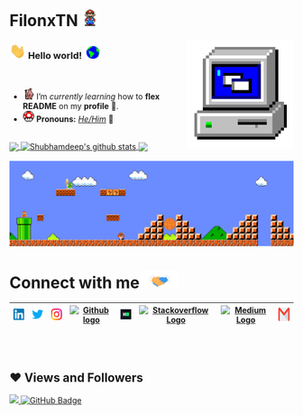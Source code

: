 # FilonxTN&nbsp;<img src="https://github.com/FilonxTN/FilonxTN/blob/main/Assets/Mario_Hello_Big.gif" width="30px">


<!-- 
    &nbsp; [![HitCount](http://hits.dwyl.com/FilonxTN/FilonxTN.svg)](http://hits.dwyl.com/FilonxTN/FilonxTN) 
-->

<img align="right" alt="PC GIF" src="https://github.com/FilonxTN/FilonxTN/blob/main/Assets/PC.gif" width="190" />

### <img src="https://github.com/FilonxTN/FilonxTN/blob/main/Assets/Hi.gif" width="29px"> **Hello world!** &nbsp;<img src="https://github.com/FilonxTN/FilonxTN/blob/main/Assets/Earth.gif" width="24px">


<br>

- <img alt="GIF" src="https://github.com/FilonxTN/FilonxTN/blob/main/Assets/gandalf_parrot.gif" width="20vw" /> I’m *currently learning* how to **flex README** on my **profile** 💪.
- <img alt="GIF" src="https://github.com/FilonxTN/FilonxTN/blob/main/Assets/powerup.gif" width="20vw" /> **Pronouns:** [*He/Him*](https://pronoun.is/he) 🧔


<br>

<a href="https://github.com/FilonxTN">
  <img align="center" src="https://github-readme-stats.vercel.app/api/top-langs/?username=FilonxTN&theme=dark&hide_langs_below=1" />
</a>

<a href="https://github.com/FilonxTN">
 <img align="center" src="https://github-readme-stats.vercel.app/api?username=FilonxTN&show_icons=true&theme=dark&line_height=27" alt="Shubhamdeep's github stats"/>
</a>


<a href="https://github.com/FilonxTN/FilonxTN">
  <img align="center" src="https://github-readme-stats.vercel.app/api/pin/?username=FilonxTN&repo=FilonxTN&theme=dark" />
</a>


<br>
<!--
![Shubhamdeep's github stats](https://github-readme-stats.vercel.app/api?username=FilonxTN&show_icons=true&hide_border=true)
-->

<br>

<img src="https://github.com/FilonxTN/FilonxTN/blob/main/Assets/Mario_Gameplay.gif" alt="Mario Game" width="980">

<br>

# Connect with me<img src="https://github.com/FilonxTN/FilonxTN/blob/main/Assets/Handshake.gif" height="32px">



| [<img src="https://github.com/FilonxTN/FilonxTN/blob/main/Assets/Linkedin.svg" alt="Linkedin Logo" width="32">](https://in.linkedin.com/in/FilonxTN) | [<img src="https://github.com/FilonxTN/FilonxTN/blob/main/Assets/Twitter.svg" alt="Twitter Logo" width="32">](https://twitter.com/YassineBDaoud) | [<img src="https://github.com/FilonxTN/FilonxTN/blob/main/Assets/Instagram.svg" alt="instagram logo" width="32">](https://www.instagram.com/yassine_ben_daoud01/)| [<img src="https://cdn.svgporn.com/logos/github-icon.svg" alt="Github logo" width="34">](https://github.com/FilonxTN) | [<img src="https://github.com/FilonxTN/FilonxTN/blob/main/Assets/HackerRank.svg" alt="HackerRank Logo" width="30">](https://www.hackerrank.com/FilonxTN) | [<img src="https://cdn.svgporn.com/logos/stackoverflow-icon.svg" alt="Stackoverflow Logo" width="28">](https://stackoverflow.com/users/13944080/FilonxTN) | [<img src="https://cdn.svgporn.com/logos/medium.svg" alt="Medium Logo" width="30">](https://medium.com/@Filon) | [<img src="https://github.com/FilonxTN/FilonxTN/blob/main/Assets/Gmail.svg" alt="Gmail logo" height="32">](mailto:yassineb.daoudhsr@gmail.com)
|:---:|:---:|:---:|:---:|:---:|:---:|:---:|:---:|



<br>
<br>






<!--

![Dino](https://github.com/FilonxTN/FilonxTN/blob/main/Assets/dino.gif)

<a href="https://in.linkedin.com/in/FilonxTN">
    <img align="left" alt="Shubhamdeep Jha | Linkedin" width="24px" src="https://github.com/FilonxTN/FilonxTN/blob/main/Assets/Linkedin.svg" />
  </a> &nbsp;&nbsp;
  <a href="https://twitter.com/FilonxTN">
    <img align="left" alt="Shubhamdeep Jha | Twitter" width="26px" src="https://github.com/FilonxTN/FilonxTN/blob/main/Assets/Twitter.svg" />
  </a> &nbsp;&nbsp;
  <a href="https://www.instagram.com/FilonxTN/">
    <img align="left" alt="Shubhamdeep Jha | Instagram" width="24px" src="https://github.com/FilonxTN/FilonxTN/blob/main/Assets/Instagram.svg" />
  </a> &nbsp;&nbsp;
  <a href="mailto:shubhamdeepjha@gmail.com">
    <img align="left" alt="Shubhamdeep Jha | Gmail" width="26px" src="https://github.com/FilonxTN/FilonxTN/blob/main/Assets/Gmail.svg" />
  </a>
  
  
  
| [<img src="https://github.com/FilonxTN/FilonxTN/blob/main/Assets/Linkedin.svg" alt="Shubhamdeep Jha | Linkedin" width="34">](https://in.linkedin.com/in/FilonxTN) | [<img src="https://github.com/FilonxTN/FilonxTN/blob/main/Assets/Instagram.svg" alt="instagram logo" width="24">](https://www.instagram.com/yassine_ben_daoud01/) | [<img src="https://github.com/FilonxTN/FilonxTN/blob/main/Assets/dev.png" alt="dev logo" width="24">](https://dev.to/filonxtn)| [<img src="https://github.com/FilonxTN/FilonxTN/blob/main/Assets/deviant_art.jpg" alt="dev logo" width="24">](https://www.deviantart.com/FilonxTN) | [<img src="https://raw.githubusercontent.com/FilonxTN/FilonxTN/main/Assets/twitter.png" alt="twitter logo" width="34">](https://twitter.com/YassineBDaoud) | [<img src="https://raw.githubusercontent.com/FilonxTN/FilonxTN/f528b5b39f29b901937e692d6f760a89a4e1d16e/Assets/stack.svg" alt="stack logo" width="24">](https://stackoverflow.com/users/16517595/filon) | [<img src="https://raw.githubusercontent.com/FilonxTN/FilonxTN/main/Assets/gitlab.png" alt="gitlab logo" width="24">](https://gitlab.com/Filon) | [<img src="https://raw.githubusercontent.com/FilonxTN/FilonxTN/main/Assets/reddit.jpg" alt="reddit logo" width="24">](https://www.reddit.com/user/yassinebendaoud)
|---|---|---|---|---|---|---|---|





## 𝗠𝘆 𝗧𝗲𝗰𝗸 𝗦𝘁𝗮𝗰𝗸

<table>
  <tbody>
    <tr valign="top">
      <td width="25%" align="center">
        <span>𝗛𝗧𝗠𝗟𝟱</span><br><br><br>
        <img height="64px" src="https://cdn.svgporn.com/logos/html-5.svg">
      </td>
      <td width="25%" align="center">
        <span>𝗖𝗦𝗦𝟯</span><br><br><br>
        <img height="64px" src="https://cdn.svgporn.com/logos/css-3.svg">
      </td>
      <td width="25%" align="center">
        <span>𝗝𝗮𝘃𝗮𝗦𝗰𝗿𝗶𝗽𝘁</span><br><br><br>
        <img height="64px" src="https://cdn.svgporn.com/logos/javascript.svg">
      </td>
      <td width="25%" align="center">
        <span>𝗩𝘂𝗲</span><br><br><br>
        <img height="64px" src="https://cdn.svgporn.com/logos/vue.svg">
      </td>
    </tr>
    <tr valign="top">
      <td width="25%" align="center">
        <span>𝗪𝗲𝗯𝗽𝗮𝗰𝗸</span><br><br><br>
        <img height="64px" src="https://cdn.svgporn.com/logos/webpack.svg">
      </td>
      <td width="25%" align="center">
        <span>𝗘𝘀𝗹𝗶𝗻𝘁</span><br><br><br>
        <img height="64px" src="https://cdn.svgporn.com/logos/eslint.svg">
      </td>
      <td width="25%" align="center">
        <span>𝗚𝗶𝘁</span><br><br><br>
        <img height="64px" src="https://cdn.svgporn.com/logos/git-icon.svg">
      </td>
      <td width="25%" align="center">
        <span>𝗩𝗦 𝗖𝗼𝗱𝗲</span><br><br><br>
        <img height="64px" src="https://cdn.svgporn.com/logos/visual-studio-code.svg">
      </td>
    </tr>
    <tr valign="top">
      <td width="25%" align="center">
        <span>𝗟𝗲𝘀𝘀</span><br><br><br>
        <img height="64px" src="https://cdn.svgporn.com/logos/less.svg">
      </td>
      <td width="25%" align="center">
        <span>𝗦𝗮𝘀𝘀/𝗦𝗖𝗦𝗦</span><br><br><br>
        <img height="64px" src="https://cdn.svgporn.com/logos/sass.svg">
      </td>
      <td width="25%" align="center">
        <span>𝗧𝗮𝗶𝗹𝘄𝗶𝗻𝗱𝗖𝘀𝘀</span><br><br><br>
        <img height="64px" src="https://cdn.svgporn.com/logos/tailwindcss-icon.svg">
      </td>
      <td width="25%" align="center">
        <span>𝗡𝗲𝘁𝗹𝗶𝗳𝘆</span><br><br><br>
        <img height="64px" src="https://cdn.svgporn.com/logos/netlify.svg">
      </td>
    </tr>
  </tbody>
</table>


![visitors](https://visitor-badge.laobi.icu/badge?page_id=FilonxTN)

-->

## ❤ Views and Followers
<a href="https://github.com/Meghna-DAS/github-profile-views-counter">
    <img src="https://komarev.com/ghpvc/?username=FilonxTN">
</a>
<a href="https://github.com/FilonxTN?tab=followers"><img src="https://img.shields.io/github/followers/FilonxTN?label=Followers&style=social" alt="GitHub Badge"></a>

